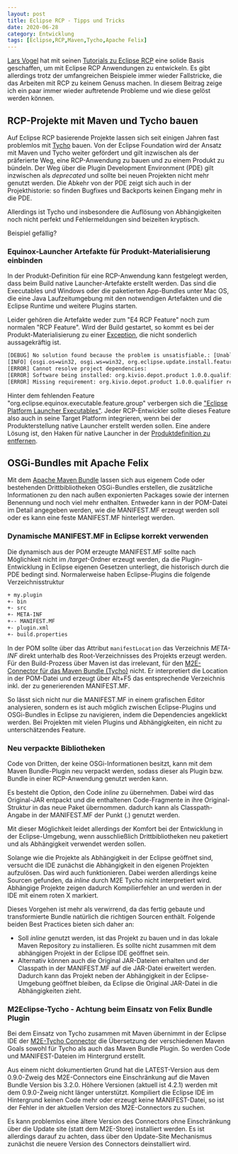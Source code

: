 ```yaml
---
layout: post
title: Eclipse RCP - Tipps und Tricks
date: 2020-06-28
category: Entwicklung 
tags: [Eclipse,RCP,Maven,Tycho,Apache Felix]
---
```

[Lars Vogel][vogella] hat mit seinen [Tutorials zu Eclipse RCP][vogella] eine solide Basis
geschaffen, um mit Eclipse RCP Anwendungen zu entwickeln. Es gibt allerdings trotz der umfangreichen
Beispiele immer wieder Fallstricke, die das Arbeiten mit RCP zu keinem Genuss machen. In diesem
Beitrag zeige ich ein paar immer wieder auftretende Probleme und wie diese gelöst werden können.

<!--more-->

## RCP-Projekte mit Maven und Tycho bauen
Auf Eclipse RCP basierende Projekte lassen sich seit einigen Jahren fast problemlos mit [Tycho][tycho] bauen.
Von der Eclipse Foundation wird der Ansatz mit Maven und Tycho weiter gefördert und gilt inzwischen
als der präferierte Weg, eine RCP-Anwendung zu bauen und zu einem Produkt zu bündeln. Der Weg über
die Plugin Development Environment (PDE) gilt inzwischen als _deprecated_ und sollte bei neuen
Projekten nicht mehr genutzt werden. Die Abkehr von der PDE zeigt sich auch in der Projekthistorie:
so finden Bugfixes und Backports keinen Eingang mehr in die PDE.

Allerdings ist Tycho und insbesondere die Auflösung von Abhängigkeiten noch nicht perfekt und
Fehlermeldungen sind beizeiten kryptisch.

Beispiel gefällig?

### Equinox-Launcher Artefakte für Produkt-Materialisierung einbinden
In der Produkt-Definition für eine RCP-Anwendung kann festgelegt werden, dass beim Build native
Launcher-Artefakte erstellt werden. Das sind die Executables und Windows oder die paketierten
App-Bundles unter Mac OS, die eine Java Laufzeitumgebung mit den notwendigen Artefakten und die
Eclipse Runtime und weitere Plugins starten.

Leider gehören die Artefakte weder zum "E4 RCP Feature" noch zum normalen "RCP Feature". Wird der
Build gestartet, so kommt es bei der Produkt-Materialisierung zu einer [Exception][eclipse1], die
nicht sonderlich aussagekräftig ist.

```bash
[DEBUG] No solution found because the problem is unsatisfiable.: [Unable to satisfy dependency from org.kivio.depot.product 1.0.0.qualifier to org.eclipse.equinox.executable.feature.group 0.0.0.; No solution found because the problem is unsatisfiable.]
[INFO] {osgi.os=win32, osgi.ws=win32, org.eclipse.update.install.features=true, osgi.arch=x86_64}
[ERROR] Cannot resolve project dependencies:
[ERROR] Software being installed: org.kivio.depot.product 1.0.0.qualifier
[ERROR] Missing requirement: org.kivio.depot.product 1.0.0.qualifier requires 'org.eclipse.equinox.executable.feature.group 0.0.0' but it could not be found
```

Hinter dem fehlenden Feature "org.eclipse.equinox.executable.feature.group" verbergen sich die
["Eclipse Platform Launcher Executables"][stackoverflow1]. Jeder RCP-Entwickler sollte dieses Feature also auch in
seine Target Platform integrieren, wenn bei der Produkterstellung native Launcher erstellt werden
sollen. Eine andere Lösung ist, den Haken für native Launcher in der [Produktdefinition zu entfernen][stackoverflow1].

## OSGi-Bundles mit Apache Felix
Mit dem [Apache Maven Bundle][bundle] lassen sich aus eigenem Code oder bestehenden
Drittbibliotheken OSGi-Bundles erstellen, die zusätzliche Informationen zu den nach außen
exponierten Packages sowie der internen Benennung und noch viel mehr enthalten. Entweder kann in der
POM-Datei im Detail angegeben werden, wie die MANIFEST.MF erzeugt werden soll oder es kann eine
feste MANIFEST.MF hinterlegt werden.

### Dynamische MANIFEST.MF in Eclipse korrekt verwenden
Die dynamisch aus der POM erzeugte MANIFEST.MF sollte nach Möglichkeit nicht im _/target_-Ordner
erzeugt werden, da die Plugin-Entwicklung in Eclipse eigenen Gesetzen unterliegt, die historisch
durch die PDE bedingt sind. Normalerweise haben Eclipse-Plugins die folgende Verzeichnisstruktur

```bash
+ my.plugin
+- bin
+- src
+- META-INF
+-- MANIFEST.MF
+- plugin.xml
+- build.properties
```

In der POM sollte über das Attribut `manifestLocation` das Verzeichnis _META-INF_ direkt unterhalb 
des Root-Verzeichnisses des Projekts erzeugt werden.
Für den Build-Prozess über Maven ist das irrelevant, für den [M2E-Connector für das Maven
Bundle (Tycho)][m2e-bundle] nicht. Er interpretiert die Location in der POM-Datei und erzeugt über Alt+F5
das entsprechende Verzeichnis inkl. der zu generierenden MANIFEST.MF.

So lässt sich nicht nur die MANIFEST.MF in einem grafischen Editor analysieren, sondern es ist
auch möglich zwischen Eclipse-Plugins und OSGi-Bundles in Eclipse zu navigieren, indem die
Dependencies angeklickt werden. Bei Projekten mit vielen Plugins und Abhängigkeiten, ein nicht zu
unterschätzendes Feature.

### Neu verpackte Bibliotheken
Code von Dritten, der keine OSGi-Informationen besitzt, kann mit dem Maven Bundle-Plugin neu
verpackt werden, sodass dieser als Plugin bzw. Bundle in einer RCP-Anwendung genutzt werden kann.

Es besteht die Option, den Code _inline_ zu übernehmen. Dabei wird das Original-JAR entpackt und die
enthaltenen Code-Fragmente in ihre Original-Struktur in das neue Paket übernommen. dadurch kann als
Classpath-Angabe in der MANIFEST.MF der Punkt (.) genutzt werden.

Mit dieser Möglichkeit leidet allerdings der Komfort bei der Entwicklung in der Eclipse-Umgebung,
wenn ausschließlich Drittbibliotheken neu paketiert und als Abhängigkeit verwendet werden sollen.

Solange wie die Projekte als Abhängigkeit in der Eclipse geöffnet sind, versucht die IDE zunächst
die Abhängigkeit in den eigenen Projekten aufzulösen. Das wird auch funktionieren. Dabei werden
allerdings keine Sourcen gefunden, da _inline_ durch M2E Tycho nicht interpretiert wird. Abhängige
Projekte zeigen dadurch Kompilierfehler an und werden in der IDE mit einem roten X markiert.

Dieses Vorgehen ist mehr als verwirrend, da das fertig gebaute und transformierte Bundle natürlich
die richtigen Sourcen enthält. Folgende beiden Best Practices bieten sich daher an:

* Soll _inline_ genutzt werden, ist das Projekt zu bauen und in das lokale Maven Repository zu
  installieren. Es sollte nicht zusammen mit dem abhängigen Projekt in der Eclipse IDE geöffnet sein.
* Alternativ können auch die Original JAR-Dateien erhalten und der Classpath in der MANIFEST.MF auf
  die JAR-Datei erweitert werden. Dadurch kann das Projekt neben der Abhängigkeit in der
Eclipse-Umgebung geöffnet bleiben, da Eclipse die Original JAR-Datei in die Abhängigkeiten zieht.

### M2Eclipse-Tycho - Achtung beim Einsatz von Felix Bundle Plugin
Bei dem Einsatz von Tycho zusammen mit Maven übernimmt in der Eclipse IDE der [M2E-Tycho
Connector][m2e-bundle] die Übersetzung der verschiedenen Maven Goals sowohl für Tycho als auch das
Maven Bundle Plugin. So werden Code und MANIFEST-Dateien im Hintergrund erstellt.

Aus einem nicht dokumentierten Grund hat die LATEST-Version aus dem 0.9.0-Zweig des M2E-Connectors
eine Einschränkung auf die Maven Bundle Version bis 3.2.0. Höhere Versionen (aktuell ist 4.2.1)
werden mit dem 0.9.0-Zweig nicht länger unterstützt. Kompiliert die Eclipse IDE im Hintergrund
keinen Code mehr oder erzeugt keine MANIFEST-Datei, so ist der Fehler in der aktuellen Version des
M2E-Connectors zu suchen.

Es kann problemlos eine ältere Version des Connectors ohne Einschränkung über die Update site (statt
dem M2E-Store) installiert werden. Es ist allerdings darauf zu achten, dass über den Update-Site
Mechanismus zunächst die neuere Version des Connectors deinstalliert wird.

[vogella]: https://www.vogella.com
[eclipse1]: https://www.eclipse.org/forums/index.php/t/1082939/
[tycho]: https://www.eclipse.org/tycho/
[stackoverflow1]: https://stackoverflow.com/questions/20235184/building-an-eclipse-plugin-using-maven
[bundle]: https://felix.apache.org/components/bundle-plugin/
[m2e-bundle]: https://github.com/takari/m2e-discovery-catalog
[m2e-tycho]: https://repo1.maven.org/maven2/.m2e/connectors/m2eclipse-tycho/0.9.0/
